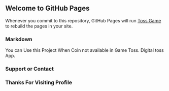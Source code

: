 ## Welcome to GitHub Pages

Whenever you commit to this repository, GitHub Pages will run [Toss Game](https://abhirock74.github.io/toss_game/) to rebuild the pages in your site.

### Markdown

You can Use this Project When Coin not available in Game Toss. Digital toss App.


### Support or Contact

### Thanks For Visiting Profile
